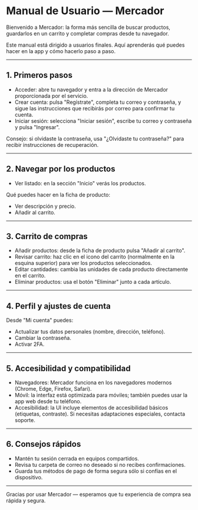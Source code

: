 # Manual de Usuario — Mercador

Bienvenido a Mercador: la forma más sencilla de buscar productos, guardarlos en un carrito y completar compras desde tu navegador.

Este manual está dirigido a usuarios finales. Aquí aprenderás qué puedes hacer en la app y cómo hacerlo paso a paso.

---

## 1. Primeros pasos
- Acceder: abre tu navegador y entra a la dirección de Mercador proporcionada por el servicio.
- Crear cuenta: pulsa "Regístrate", completa tu correo y contraseña, y sigue las instrucciones que recibirás por correo para confirmar tu cuenta.
- Iniciar sesión: selecciona "Iniciar sesión", escribe tu correo y contraseña y pulsa "Ingresar".

Consejo: si olvidaste la contraseña, usa "¿Olvidaste tu contraseña?" para recibir instrucciones de recuperación.

---

## 2. Navegar por los productos
- Ver listado: en la sección "Inicio" verás los productos.

Qué puedes hacer en la ficha de producto:
- Ver descripción y precio.
- Añadir al carrito.

---

## 3. Carrito de compras
- Añadir productos: desde la ficha de producto pulsa "Añadir al carrito".
- Revisar carrito: haz clic en el icono del carrito (normalmente en la esquina superior) para ver los productos seleccionados.
- Editar cantidades: cambia las unidades de cada producto directamente en el carrito.
- Eliminar productos: usa el botón "Eliminar" junto a cada artículo.

---

## 4. Perfil y ajustes de cuenta
Desde "Mi cuenta" puedes:
- Actualizar tus datos personales (nombre, dirección, teléfono).
- Cambiar la contraseña.
- Activar 2FA.


---


## 5. Accesibilidad y compatibilidad
- Navegadores: Mercador funciona en los navegadores modernos (Chrome, Edge, Firefox, Safari).
- Móvil: la interfaz está optimizada para móviles; también puedes usar la app web desde tu teléfono.
- Accesibilidad: la UI incluye elementos de accesibilidad básicos (etiquetas, contraste). Si necesitas adaptaciones especiales, contacta soporte.

---

## 6. Consejos rápidos
- Mantén tu sesión cerrada en equipos compartidos.
- Revisa tu carpeta de correo no deseado si no recibes confirmaciones.
- Guarda tus métodos de pago de forma segura sólo si confías en el dispositivo.

---

Gracias por usar Mercador — esperamos que tu experiencia de compra sea rápida y segura.

